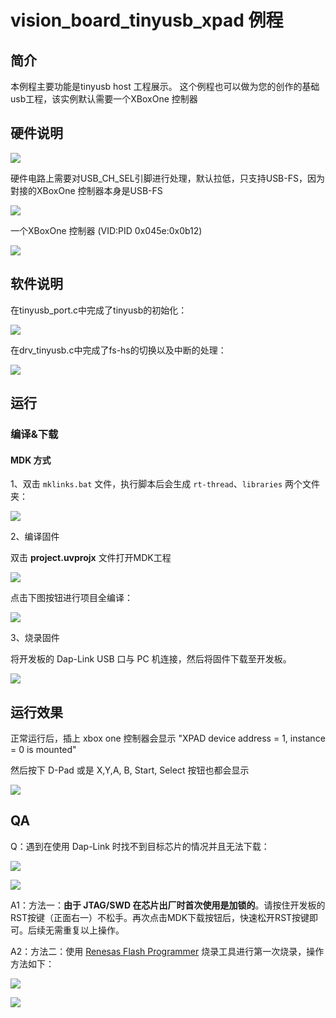 # vision_board_tinyusb_xpad 例程

## 简介

本例程主要功能是tinyusb host 工程展示。 这个例程也可以做为您的创作的基础usb工程，该实例默认需要一个XBoxOne 控制器

## 硬件说明

![](docs/picture/1.png)

硬件电路上需要对USB_CH_SEL引脚进行处理，默认拉低，只支持USB-FS，因为對接的XBoxOne 控制器本身是USB-FS

![](docs/picture/4.png)


一个XBoxOne 控制器 (VID:PID 0x045e:0x0b12)

![](docs/picture/xboxone.jpg)


## 软件说明

在tinyusb_port.c中完成了tinyusb的初始化：

![](docs/picture/2.png)

在drv_tinyusb.c中完成了fs-hs的切换以及中断的处理：

![](docs/picture/3.png)

## 运行

### 编译&下载

#### MDK 方式

1、双击 `mklinks.bat` 文件，执行脚本后会生成 `rt-thread`、`libraries` 两个文件夹：

![](docs/picture/mklinks.png)

2、编译固件

双击 **project.uvprojx** 文件打开MDK工程

![](docs/picture/uvprojx.png)

点击下图按钮进行项目全编译：

![](docs/picture/build.png)

3、烧录固件

将开发板的 Dap-Link USB 口与 PC 机连接，然后将固件下载至开发板。

![](docs/picture/download.png)

## 运行效果

正常运行后，插上 xbox one 控制器会显示
"XPAD device address = 1, instance = 0 is mounted"

然后按下 D-Pad 或是 X,Y,A, B, Start, Select 按钮也都会显示

![](docs/picture/xbox_operations.png)

## QA

Q：遇到在使用 Dap-Link 时找不到目标芯片的情况并且无法下载：

![](docs/picture/download1.png)

![](docs/picture/download2.png)

A1：方法一：**由于 JTAG/SWD 在芯片出厂时首次使用是加锁的**。请按住开发板的RST按键（正面右一）不松手。再次点击MDK下载按钮后，快速松开RST按键即可。后续无需重复以上操作。

A2：方法二：使用  [Renesas Flash Programmer](https://www.renesas.com/us/en/software-tool/renesas-flash-programmer-programming-gui#documents) 烧录工具进行第一次烧录，操作方法如下：

![](docs/picture/boot1.png)

![](docs/picture/boot2.png)
